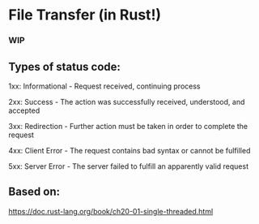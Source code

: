 # File Transfer (in Rust!)

### WIP

## Types of status code:

1xx: Informational - Request received, continuing process

2xx: Success - The action was successfully received, understood, and accepted

3xx: Redirection - Further action must be taken in order to complete the request

4xx: Client Error - The request contains bad syntax or cannot be fulfilled

5xx: Server Error - The server failed to fulfill an apparently valid request

## Based on:

https://doc.rust-lang.org/book/ch20-01-single-threaded.html
